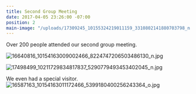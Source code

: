 ```yaml
---
title: Second Group Meeting
date: 2017-04-05 23:26:00 -07:00
position: 2
main-image: "/uploads/17309245_10155324219011159_3310802141880703798_n.jpg"
---
```


Over 200 people attended our second group meeting.

![16640816_10154163009002466_8224747206503486130_n.jpg](/uploads/16640816_10154163009002466_8224747206503486130_n.jpg)

![17498499_10211729834817837_5290779493453402045_n.jpg](/uploads/17498499_10211729834817837_5290779493453402045_n.jpg)

We even had a special visitor.
![16587163_10154163011172466_5399180400256243364_o.jpg](/uploads/16587163_10154163011172466_5399180400256243364_o.jpg)